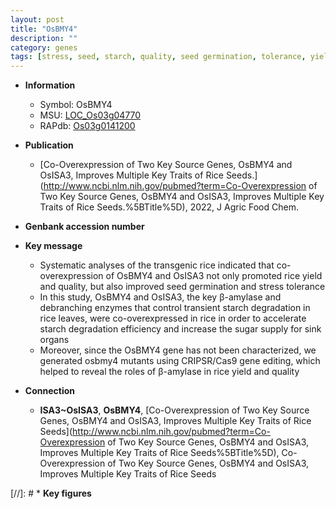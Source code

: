 ```yaml
---
layout: post
title: "OsBMY4"
description: ""
category: genes
tags: [stress, seed, starch, quality, seed germination, tolerance, yield, stress tolerance, sugar]
---
```


* **Information**  
    + Symbol: OsBMY4  
    + MSU: [LOC_Os03g04770](http://rice.uga.edu/cgi-bin/ORF_infopage.cgi?orf=LOC_Os03g04770)  
    + RAPdb: [Os03g0141200](https://rapdb.dna.affrc.go.jp/locus/?name=Os03g0141200)  

* **Publication**  
    + [Co-Overexpression of Two Key Source Genes, OsBMY4 and OsISA3, Improves Multiple Key Traits of Rice Seeds.](http://www.ncbi.nlm.nih.gov/pubmed?term=Co-Overexpression of Two Key Source Genes, OsBMY4 and OsISA3, Improves Multiple Key Traits of Rice Seeds.%5BTitle%5D), 2022, J Agric Food Chem.

* **Genbank accession number**  

* **Key message**  
    + Systematic analyses of the transgenic rice indicated that co-overexpression of OsBMY4 and OsISA3 not only promoted rice yield and quality, but also improved seed germination and stress tolerance
    + In this study, OsBMY4 and OsISA3, the key β-amylase and debranching enzymes that control transient starch degradation in rice leaves, were co-overexpressed in rice in order to accelerate starch degradation efficiency and increase the sugar supply for sink organs
    + Moreover, since the OsBMY4 gene has not been characterized, we generated osbmy4 mutants using CRIPSR/Cas9 gene editing, which helped to reveal the roles of β-amylase in rice yield and quality

* **Connection**  
    + __ISA3~OsISA3__, __OsBMY4__, [Co-Overexpression of Two Key Source Genes, OsBMY4 and OsISA3, Improves Multiple Key Traits of Rice Seeds](http://www.ncbi.nlm.nih.gov/pubmed?term=Co-Overexpression of Two Key Source Genes, OsBMY4 and OsISA3, Improves Multiple Key Traits of Rice Seeds%5BTitle%5D), Co-Overexpression of Two Key Source Genes, OsBMY4 and OsISA3, Improves Multiple Key Traits of Rice Seeds

[//]: # * **Key figures**  


